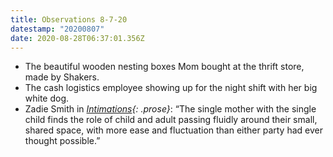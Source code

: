 ```yaml
---
title: Observations 8-7-20
datestamp: "20200807"
date: 2020-08-28T06:37:01.356Z
---
```

- The beautiful wooden nesting boxes Mom bought at the thrift store, made by Shakers.
- The cash logistics employee showing up for the night shift with her big white dog.
- Zadie Smith in *[Intimations](https://bookshop.org/books/intimations-six-essays/9780593297612){: .prose}*: “The single mother with the single child finds the role of child and adult passing fluidly around their small, shared space, with more ease and fluctuation than either party had ever thought possible.”